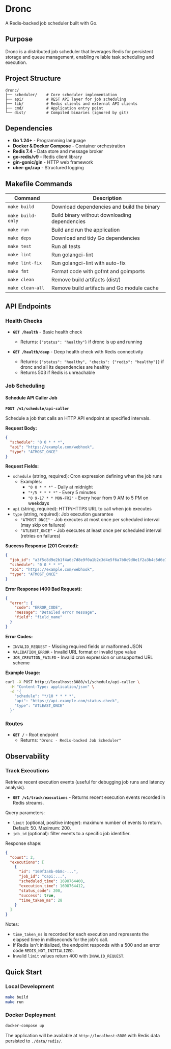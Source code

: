 # Dronc

A Redis-backed job scheduler built with Go.

## Purpose

Dronc is a distributed job scheduler that leverages Redis for persistent storage and queue management, enabling reliable task scheduling and execution.

## Project Structure

```
dronc/
├── scheduler/    # Core scheduler implementation
├── api/          # REST API layer for job scheduling
├── lib/          # Redis clients and external API clients
├── cmd/          # Application entry point
└── dist/         # Compiled binaries (ignored by git)
```

## Dependencies

- **Go 1.24+** - Programming language
- **Docker & Docker Compose** - Container orchestration
- **Redis 7.4** - Data store and message broker
- **go-redis/v9** - Redis client library
- **gin-gonic/gin** - HTTP web framework
- **uber-go/zap** - Structured logging

## Makefile Commands

| Command | Description |
|---------|-------------|
| `make build` | Download dependencies and build the binary |
| `make build-only` | Build binary without downloading dependencies |
| `make run` | Build and run the application |
| `make deps` | Download and tidy Go dependencies |
| `make test` | Run all tests |
| `make lint` | Run golangci-lint |
| `make lint-fix` | Run golangci-lint with auto-fix |
| `make fmt` | Format code with gofmt and goimports |
| `make clean` | Remove build artifacts (dist/) |
| `make clean-all` | Remove build artifacts and Go module cache |

## API Endpoints

### Health Checks

- **`GET /health`** - Basic health check
  - Returns: `{"status": "healthy"}` if dronc is up and running

- **`GET /health/deep`** - Deep health check with Redis connectivity
  - Returns: `{"status": "healthy", "checks": {"redis": "healthy"}}` if dronc and all its dependencies are healthy
  - Returns 503 if Redis is unreachable

### Job Scheduling

#### Schedule API Caller Job

**`POST /v1/schedule/api-caller`**

Schedule a job that calls an HTTP API endpoint at specified intervals.

**Request Body:**
```json
{
  "schedule": "0 0 * * *",
  "api": "https://example.com/webhook",
  "type": "ATMOST_ONCE"
}
```

**Request Fields:**
- `schedule` (string, required): Cron expression defining when the job runs
  - Examples:
    - `"0 0 * * *"` - Daily at midnight
    - `"*/5 * * * *"` - Every 5 minutes
    - `"0 9-17 * * MON-FRI"` - Every hour from 9 AM to 5 PM on weekdays
- `api` (string, required): HTTP/HTTPS URL to call when job executes
- `type` (string, required): Job execution guarantee
  - `"ATMOST_ONCE"` - Job executes at most once per scheduled interval (may skip on failures)
  - `"ATLEAST_ONCE"` - Job executes at least once per scheduled interval (retries on failures)

**Success Response (201 Created):**
```json
{
  "job_id": "a3f5c8d9e2b1f4a6c7d8e9f0a1b2c3d4e5f6a7b8c9d0e1f2a3b4c5d6e7f8a9b0",
  "schedule": "0 0 * * *",
  "api": "https://example.com/webhook",
  "type": "ATMOST_ONCE"
}
```

**Error Response (400 Bad Request):**
```json
{
  "error": {
    "code": "ERROR_CODE",
    "message": "Detailed error message",
    "field": "field_name"
  }
}
```

**Error Codes:**
- `INVALID_REQUEST` - Missing required fields or malformed JSON
- `VALIDATION_ERROR` - Invalid URL format or invalid type value
- `JOB_CREATION_FAILED` - Invalid cron expression or unsupported URL scheme

**Example Usage:**
```bash
curl -X POST http://localhost:8080/v1/schedule/api-caller \
  -H "Content-Type: application/json" \
  -d '{
    "schedule": "*/10 * * * *",
    "api": "https://api.example.com/status-check",
    "type": "ATLEAST_ONCE"
  }'
```

### Routes

- **`GET /`** - Root endpoint
  - Returns: `"Dronc - Redis-backed Job Scheduler"`

## Observability

### Track Executions

Retrieve recent execution events (useful for debugging job runs and latency analysis).

- **`GET /v1/track/executions`** - Returns recent execution events recorded in Redis streams.

Query parameters:
- `limit` (optional, positive integer): maximum number of events to return. Default: 50. Maximum: 200.
- `job_id` (optional): filter events to a specific job identifier.

Response shape:

```json
{
  "count": 2,
  "executions": [
    {
      "id": "169f3a8b-0b8c-...",
      "job_id": "capi:...",
      "scheduled_time": 1698764400,
      "execution_time": 1698764412,
      "status_code": 200,
      "success": true,
      "time_taken_ms": 28
    }
  ]
}
```

Notes:
- `time_taken_ms` is recorded for each execution and represents the elapsed time in milliseconds for the job's call.
- If Redis isn't initialized, the endpoint responds with a 500 and an error code `REDIS_NOT_INITIALIZED`.
- Invalid `limit` values return 400 with `INVALID_REQUEST`.


## Quick Start

### Local Development
```bash
make build
make run
```

### Docker Deployment
```bash
docker-compose up
```

The application will be available at `http://localhost:8080` with Redis data persisted to `./data/redis/`.
